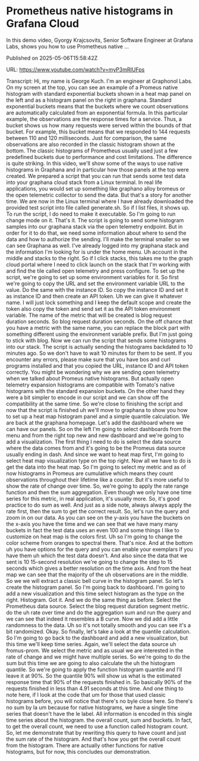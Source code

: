 # Prometheus native histograms in Grafana Cloud

In this demo video, Gyorgy Krajcsovits, Senior Software Engineer at Grafana Labs, shows you how to use Prometheus native ...

Published on 2025-05-06T15:58:42Z

URL: https://www.youtube.com/watch?v=myP3mRIUFps

Transcript: Hi, my name is George Kuch. I'm an engineer at Graphonol Labs. On my screen at the top, you can see an example of a Promeus native histogram with standard exponential buckets shown in a heat map panel on the left and as a histogram panel on the right in graphana. Standard exponential buckets means that the buckets where we count observations are automatically calculated from an exponential formula. In this particular example, the observations are the response times for a service. Thus, a bucket shows us how many requests were served within the bounds of that bucket. For example, this bucket means that we responded to 144 requests between 110 and 120 milliseconds. Just for comparison, the same observations are also recorded in the classic histogram shown at the bottom. The classic histograms of Prometheus usually used just a few predefined buckets due to performance and cost limitations. The difference is quite striking. In this video, we'll show some of the ways to use native histograms in Graphana and in particular how those panels at the top were created. We prepared a script that you can run that sends some test data into your graphana cloud stack from a Linux terminal. In real life applications, you would set up something like graphano alloy bromeus or the open telemetric collector to send the data. But that's a story for another time. We are now in the Linux terminal where I have already downloaded the provided test script into file called generate.sh. So if I list files, it shows up. To run the script, I do need to make it executable. So I'm going to run change mode on it. That's it. The script is going to send some histogram samples into our graphana stack via the open telemetry endpoint. But in order for it to do that, we need some information about where to send the data and how to authorize the sending. I'll make the terminal smaller so we can see Graphana as well. I've already logged into my graphana stack and the information I'm looking for is under the home menu. Uh account in the middle and stacks to the right. So if I click stacks, this takes me to the graph cloud portal where I need to click launch on the stack that I'm working with and find the tile called open telemetry and press configure. To set up the script, we're going to set up some environment variables for it. So first we're going to copy the URL and set the environment variable URL to the value. Do the same with the instance ID. So copy the instance ID and set it as instance ID and then create an API token. Uh we can give it whatever name. I will just lock something and I keep the default scope and create the token also copy the token and send set it as the API token environment variable. The name of the metric that will be created is blog request duration seconds. So blog request duration seconds. On the off chance that you have a metric with the same name, you can replace the block part with something different using the environment variable prefix. But I'm just going to stick with blog. Now we can run the script that sends some histograms into our stack. The script is actually sending the histograms backdated to 10 minutes ago. So we don't have to wait 10 minutes for them to be sent. If you encounter any errors, please make sure that you have bos and curl programs installed and that you copied the URL, instance ID and API token correctly. You might be wondering why we are sending open telemetry when we talked about Promeus native histograms. But actually open telemetry expansion histograms are compatible with Tomato's native histograms with the standard expansion buckets. On the other hand they were a bit simpler to encode in our script and we can show off the compatibility at the same time. So we're close to finishing the script and now that the script is finished uh we'll move to graphana to show you how to set up a heat map histogram panel and a simple quantile calculation. We are back at the graphana homepage. Let's add the dashboard where we can have our panels. So on the left I'm going to select dashboards from the menu and from the right top new and new dashboard and we're going to add a visualization. The first thing I need to do is select the data source where the data comes from and it's going to be the Promeus data source usually ending in dash. And since we want to heat map first, I'm going to select heat map visualization type on the top right. Now all we have to do is get the data into the heat map. So I'm going to select my metric and as of now histograms in Promeus are cumulative which means they count observations throughout their lifetime like a counter. But it's more useful to show the rate of change over time. So, we're going to apply the rate range function and then the sum aggregation. Even though we only have one time series for this metric, in real application, it's usually more. So, it's good practice to do sum as well. And just as a side note, always always apply the rate first, then the sum to get the correct result. So, let's run the query and zoom in on our data. As you can see on the y-axis you have the buckets on the x-axis you have the time and we can see that we have many many buckets in fact the test data uses an even 100 and some things I like to customize on heat map is the colors first. Uh so I'm going to change the color scheme from oranges to spectral there. That's nice. And at the bottom uh you have options for the query and you can enable your exemplars if you have them uh which the test data doesn't. And also since the data that we sent is 10 15-second resolution we're going to change the step to 15 seconds which gives a better resolution on the time axis. And from the heat map we can see that the majority of the uh observations are in the middle. So we we will extract a classic bell curve in the histogram panel. So let's create the histogram panel. So I'm going back to dashboard. I'm going to add a new visualization and this time select histogram as the type on the right. Histogram. Got it. And we do the same thing as before. Select the Prometheus data source. Select the blog request duration segment metric. do the uh rate over time and do the aggregation sum and run the query and we can see that indeed it resembles a B curve. Now we did add a little randomness to the data. Uh so it's not totally smooth and you can see it's a bit randomized. Okay. So finally, let's take a look at the quantile calculation. So I'm going to go back to the dashboard and add a new visualization, but this time we'll keep time series. Again, we'll select the data source uh fromus-prom. We select the metric and as usual we are interested in the rate of change and we might have multiple series. So we're going to do the sum but this time we are going to also calculate the uh the histogram quantile. So we're going to apply the function histogram quantile and I'll leave it at 90%. So the quantile 90% will show us what is the estimated response time that 90% of the requests finished in. So basically 90% of the requests finished in less than 4.91 seconds at this time. And one thing to note here, if I look at the code that um for those that used classic histograms before, you will notice that there's no byle close here. So there's no sum by la um because for native histograms, we have a single time series that doesn't have the le label. All information is encoded in this single time series about the histogram. the overall count, sum and buckets. In fact, to get the overall count, we need to use a function called histogram count. So, let me demonstrate that by rewriting this query to have count and just the sum rate of the histogram. And that's how you get the overall count from the histogram. There are actually other functions for native histograms, but for now, this concludes our demonstration.

